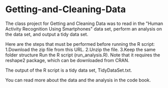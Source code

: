 # Getting-and-Cleaning-Data
The class project for Getting and Cleaning Data was to read in the "Human Activity Recognition Using Smartphones" data set, perform an analysis on the data set, and output a tidy data set.

Here are the steps that must be performed before running the R script:
1.Download the zip file from this URL.
2.Unzip the file.
3.Keep the same folder structure
Run the R script (run_analysis.R). Note that it requires the reshape2 package, which can be downloaded from CRAN.

The output of the R script is a tidy data set, TidyDataSet.txt.

You can read more about the data and the analysis in the code book.
